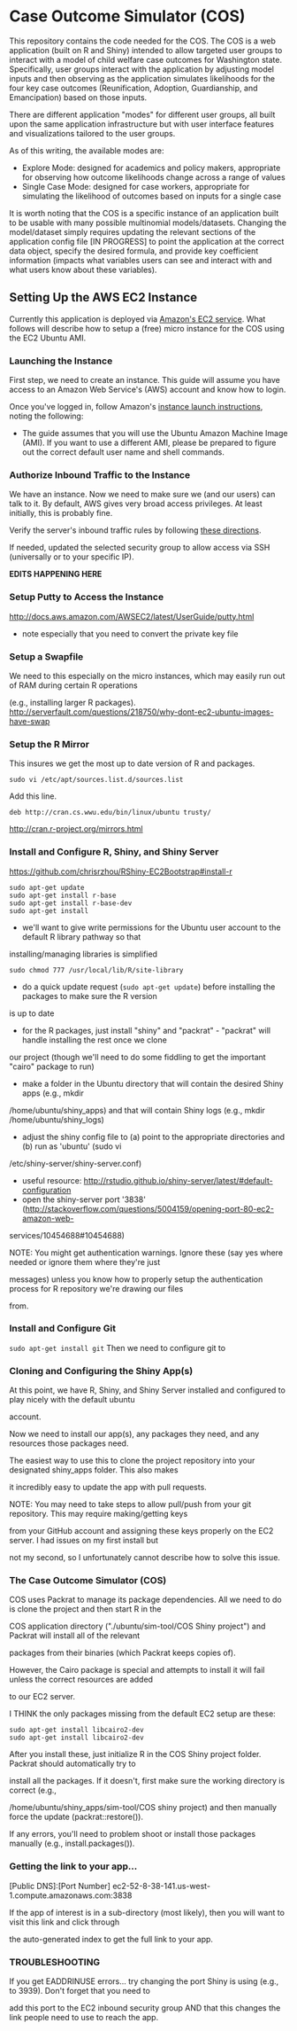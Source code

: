 # Case Outcome Simulator (COS)
This repository contains the code needed for the COS. The COS is a web application (built on R and Shiny) intended to allow targeted user groups to interact with a model of child welfare case outcomes for Washington state. Specifically, user groups interact with the application by adjusting model inputs and then observing as the application simulates likelihoods for the four key case outcomes (Reunification, Adoption, Guardianship, and Emancipation) based on those inputs.

There are different application "modes" for different user groups, all built upon the same application infrastructure but with user interface features and visualizations tailored to the user groups.

As of this writing, the available modes are:
* Explore Mode: designed for academics and policy makers, appropriate for observing how outcome likelihoods change across a range of values
* Single Case Mode: designed for case workers, appropriate for simulating the likelihood of outcomes based on inputs for a single case

It is worth noting that the COS is a specific instance of an application built to be usable with many possible multinomial models/datasets. Changing the model/dataset simply requires updating the relevant sections of the application config file [IN PROGRESS] to point the application at the correct data object, specify the desired formula, and provide key coefficient information (impacts what variables users can see and interact with and what users know about these variables).

## Setting Up the AWS EC2 Instance
Currently this application is deployed via [Amazon's EC2 service](http://aws.amazon.com/ec2/?sc_channel=PS&sc_campaign=acquisition_US&sc_publisher=google&sc_medium=ec2_b&sc_content=ec2_e&sc_detail=amazon.ec2&sc_category=ec2&sc_segment=53611778562&sc_matchtype=e&sc_country=US&s_kwcid=AL!4422!3!53611778562!e!!g!!amazon.ec2&ef_id=VTlq7QAAAQOLjYDQ:20150511210335:s). What follows will describe how to setup a (free) micro instance for the COS using the EC2 Ubuntu AMI.

### Launching the Instance
First step, we need to create an instance. This guide will assume you have access to an Amazon Web Service's (AWS) account and know how to login.

Once you've logged in, follow Amazon's [instance launch instructions](http://docs.aws.amazon.com/AWSEC2/latest/UserGuide/ec2-launch-instance_linux.html), noting the following: 
* The guide assumes that you will use the Ubuntu Amazon Machine Image (AMI). If you want to use a different AMI, please be prepared to figure out the correct default user name and shell commands.

### Authorize Inbound Traffic to the Instance
We have an instance. Now we need to make sure we (and our users) can talk to it. By default, AWS gives very broad access privileges. At least initially, this is probably fine.

Verify the server's inbound traffic rules by following [these directions](http://docs.aws.amazon.com/AWSEC2/latest/UserGuide/authorizing-access-to-an-instance.html).

If needed, updated the selected security group to allow access via SSH (universally or to your specific IP).

**EDITS HAPPENING HERE**

### Setup Putty to Access the Instance
http://docs.aws.amazon.com/AWSEC2/latest/UserGuide/putty.html	
- note especially that you need to convert the private key file

### Setup a Swapfile
We need to this especially on the micro instances, which may easily run out of RAM during certain R operations 

(e.g., installing larger R packages).
http://serverfault.com/questions/218750/why-dont-ec2-ubuntu-images-have-swap

### Setup the R Mirror
This insures we get the most up to date version of R and packages.
```
sudo vi /etc/apt/sources.list.d/sources.list
```
Add this line.
```
deb http://cran.cs.wwu.edu/bin/linux/ubuntu trusty/
```
http://cran.r-project.org/mirrors.html

### Install and Configure R, Shiny, and Shiny Server
https://github.com/chrisrzhou/RShiny-EC2Bootstrap#install-r
```
sudo apt-get update
sudo apt-get install r-base
sudo apt-get install r-base-dev
sudo apt-get install 
```
- we'll want to give write permissions for the Ubuntu user account to the default R library pathway so that 

installing/managing libraries is simplified
```
sudo chmod 777 /usr/local/lib/R/site-library
```
- do a quick update request (```sudo apt-get update```) before installing the packages to make sure the R version 

is up to date
- for the R packages, just install "shiny" and "packrat" - "packrat" will handle installing the rest once we clone 

our project (though we'll need to do some fiddling to get the important "cairo" package to run)
- make a folder in the Ubuntu directory that will contain the desired Shiny apps (e.g., mkdir 

/home/ubuntu/shiny_apps) and that will contain Shiny logs (e.g., mkdir /home/ubuntu/shiny_logs)
- adjust the shiny config file to (a) point to the appropriate directories and (b) run as 'ubuntu' (sudo vi 

/etc/shiny-server/shiny-server.conf)
- useful resource: http://rstudio.github.io/shiny-server/latest/#default-configuration
- open the shiny-server port '3838' (http://stackoverflow.com/questions/5004159/opening-port-80-ec2-amazon-web-

services/10454688#10454688)

NOTE: You might get authentication warnings. Ignore these (say yes where needed or ignore them where they're just 

messages) unless you know how to properly setup the authentication process for R repository we're drawing our files 

from.


### Install and Configure Git
```sudo apt-get install git```
Then we need to configure git to 

### Cloning and Configuring the Shiny App(s)
At this point, we have R, Shiny, and Shiny Server installed and configured to play nicely with the default ubuntu 

account. 

Now we need to install our app(s), any packages they need, and any resources those packages need.

The easiest way to use this to clone the project repository into your designated shiny_apps folder. This also makes 

it incredibly easy to update the app with pull requests.

NOTE: You may need to take steps to allow pull/push from your git repository. This may require making/getting keys 

from your GitHub account and assigning these keys properly on the EC2 server. I had issues on my first install but 

not my second, so I unfortunately cannot describe how to solve this issue.

### The Case Outcome Simulator (COS)
COS uses Packrat to manage its package dependencies. All we need to do is clone the project and then start R in the 

COS application directory ("./ubuntu/sim-tool/COS Shiny project") and Packrat will install all of the relevant 

packages from their binaries (which Packrat keeps copies of). 

However, the Cairo package is special and attempts to install it will fail unless the correct resources are added 

to our EC2 server.

I THINK the only packages missing from the default EC2 setup are these:
```
sudo apt-get install libcairo2-dev
sudo apt-get install libcairo2-dev
```

After you install these, just initialize R in the COS Shiny project folder. Packrat should automatically try to 

install all the packages. If it doesn't, first make sure the working directory is correct (e.g., 

/home/ubuntu/shiny_apps/sim-tool/COS shiny project) and then manually force the update (packrat::restore()).

If any errors, you'll need to problem shoot or install those packages manually (e.g., install.packages()).

### Getting the link to your app...
[Public DNS]:[Port Number]
ec2-52-8-38-141.us-west-1.compute.amazonaws.com:3838

If the app of interest is in a sub-directory (most likely), then you will want to visit this link and click through 

the auto-generated index to get the full link to your app.

### TROUBLESHOOTING
If you get EADDRINUSE errors... try changing the port Shiny is using (e.g., to 3939). Don't forget that you need to 

add this port to the EC2 inbound security group AND that this changes the link people need to use to reach the app.


